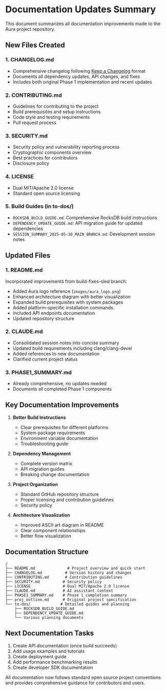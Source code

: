 # Documentation Updates Summary

This document summarizes all documentation improvements made to the Aura project repository.

## New Files Created

### 1. **CHANGELOG.md**
- Comprehensive changelog following [Keep a Changelog](https://keepachangelog.com/) format
- Documents all dependency updates, API changes, and fixes
- Includes both original Phase 1 implementation and recent updates

### 2. **CONTRIBUTING.md**
- Guidelines for contributing to the project
- Build prerequisites and setup instructions
- Code style and testing requirements
- Pull request process

### 3. **SECURITY.md**
- Security policy and vulnerability reporting process
- Cryptographic components overview
- Best practices for contributors
- Disclosure policy

### 4. **LICENSE**
- Dual MIT/Apache 2.0 license
- Standard open source licensing

### 5. **Build Guides** (in to-dos/)
- `ROCKSDB_BUILD_GUIDE.md`: Comprehensive RocksDB build instructions
- `DEPENDENCY_UPDATE_GUIDE.md`: API migration guide for updated dependencies
- `SESSION_SUMMARY_2025-05-30_MAIN_BRANCH.md`: Development session notes

## Updated Files

### 1. **README.md**
Incorporated improvements from build-fixes-sled branch:
- Added Aura logo reference (`images/aura_logo.png`)
- Enhanced architecture diagram with better visualization
- Expanded build prerequisites with system packages
- Added platform-specific installation commands
- Included API endpoints documentation
- Updated repository structure

### 2. **CLAUDE.md**
- Consolidated session notes into concise summary
- Updated build requirements including clang/clang-devel
- Added references to new documentation
- Clarified current project status

### 3. **PHASE1_SUMMARY.md**
- Already comprehensive, no updates needed
- Documents all completed Phase 1 components

## Key Documentation Improvements

1. **Better Build Instructions**
   - Clear prerequisites for different platforms
   - System package requirements
   - Environment variable documentation
   - Troubleshooting guide

2. **Dependency Management**
   - Complete version matrix
   - API migration guides
   - Breaking change documentation

3. **Project Organization**
   - Standard GitHub repository structure
   - Proper licensing and contribution guidelines
   - Security policy

4. **Architecture Visualization**
   - Improved ASCII art diagram in README
   - Clear component relationships
   - Better flow visualization

## Documentation Structure

```
/
├── README.md              # Project overview and quick start
├── CHANGELOG.md          # Version history and changes
├── CONTRIBUTING.md       # Contribution guidelines
├── SECURITY.md          # Security policy
├── LICENSE              # Dual MIT/Apache 2.0 license
├── CLAUDE.md            # AI assistant context
├── PHASE1_SUMMARY.md    # Phase 1 completion summary
├── proj_outline.md      # Original project specification
└── to-dos/             # Detailed guides and planning
    ├── ROCKSDB_BUILD_GUIDE.md
    ├── DEPENDENCY_UPDATE_GUIDE.md
    └── Various planning documents
```

## Next Documentation Tasks

1. Create API documentation (once build succeeds)
2. Add usage examples and tutorials
3. Create deployment guide
4. Add performance benchmarking results
5. Create developer SDK documentation

All documentation now follows standard open source project conventions and provides comprehensive guidance for contributors and users.